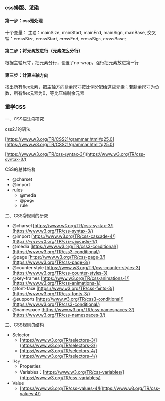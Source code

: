 ### css排版、渲染

#### 第一步：css预处理

十个变量：
	  主轴：mainSize, mainStart, mainEnd, mainSign, mainBase,
      交叉轴：crossSize, crossStart, crossEnd, crossSign, crossBase;


#### 第二步；将元素放进行（元素怎么分行）

根据主轴尺寸，把元素分行，设置了no-wrap，强行把元素放进第一行

#### 第三步：计算主轴方向

找出所有flex元素，把主轴方向剩余尺寸按比例分配给这些元素；若剩余尺寸为负数，所有flex元素为0，等比压缩剩余元素

### 重学CSS

一、CSS语法的研究

css2.1的语法

[https://www.w3.org/TR/CSS21/grammar.html#q25.0](https://www.w3.org/TR/CSS21/grammar.html#q25.0)

[https://www.w3.org/TR/css-syntax-3/](https://www.w3.org/TR/css-syntax-3/)

CSS的总体结构

- @charset
- @import
- rules
	- @media
	- @page
	- rule


二、CSS@规则的研究

- @charset [https://www.w3.org/TR/css-syntax-3/](https://www.w3.org/TR/css-syntax-3/)
- @import [https://www.w3.org/TR/css-cascade-4/](https://www.w3.org/TR/css-cascade-4/)
- @media  [https://www.w3.org/TR/css3-conditional/](https://www.w3.org/TR/css3-conditional/)
- @page   [https://www.w3.org/TR/css-page-3/](https://www.w3.org/TR/css-page-3/)
- @counter-style  [https://www.w3.org/TR/css-counter-styles-3](https://www.w3.org/TR/css-counter-styles-3)
- @key-frames  [https://www.w3.org/TR/css-animations-1/](https://www.w3.org/TR/css-animations-1/)
- @font-face  [https://www.w3.org/TR/css-fonts-3/](https://www.w3.org/TR/css-fonts-3/)
- @supports   [https://www.w3.org/TR/css3-conditional/](https://www.w3.org/TR/css3-conditional/)
- @namespace  [https://www.w3.org/TR/css-namespaces-3/](https://www.w3.org/TR/css-namespaces-3/)


三、CSS规则的结构

- Selector
	- [https://www.w3.org/TR/selectors-3/](https://www.w3.org/TR/selectors-3/)
	- [https://www.w3.org/TR/selectors-4/](https://www.w3.org/TR/selectors-4/)
- Key
	- Properties
	- Variables：[https://www.w3.org/TR/css-variables/](https://www.w3.org/TR/css-variables/)
- Value
	- [https://www.w3.org/TR/css-values-4/](https://www.w3.org/TR/css-values-4/)